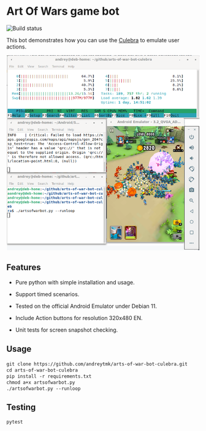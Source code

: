 # Art Of Wars game bot

![Build status](https://github.com/andreytmk/arts-of-war-bot-culebra/actions/workflows/python-package.yml/badge.svg)

This bot demonstrates how you can use the [Culebra](https://github.com/dtmilano/AndroidViewClient) to emulate user actions.

![Art Of Wars game bot emulator](docs/emulator-bot.png)

## Features

- Pure python with simple installation and usage.

- Support timed scenarios.

- Tested on the official Android Emulator under Debian 11.

- Include Action buttons for resolution 320x480 EN.

- Unit tests for screen snapshot checking.

## Usage

```
git clone https://github.com/andreytmk/arts-of-war-bot-culebra.git
cd arts-of-war-bot-culebra
pip install -r requirements.txt
chmod a+x artsofwarbot.py
./artsofwarbot.py --runloop
```

## Testing

```
pytest
```
